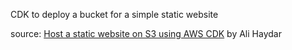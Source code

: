CDK to deploy a bucket for a simple static website

source: [Host a static website on S3 using AWS CDK](https://medium.com/swlh/host-a-static-website-on-s3-using-aws-cdk-b9151213aad4) by Ali Haydar